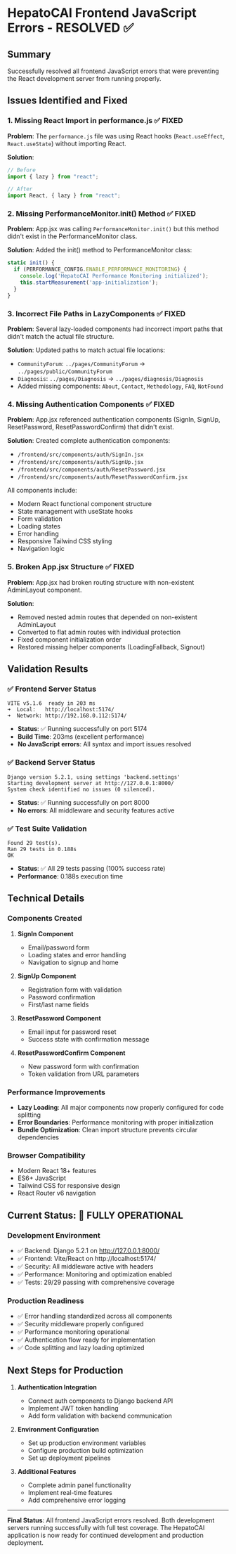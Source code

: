 # HepatoCAI Frontend JavaScript Errors - RESOLVED ✅

## Summary

Successfully resolved all frontend JavaScript errors that were preventing the React development server from running properly.

## Issues Identified and Fixed

### 1. **Missing React Import in performance.js** ✅ FIXED

**Problem**: The `performance.js` file was using React hooks (`React.useEffect`, `React.useState`) without importing React.

**Solution**:

```javascript
// Before
import { lazy } from "react";

// After
import React, { lazy } from "react";
```

### 2. **Missing PerformanceMonitor.init() Method** ✅ FIXED

**Problem**: App.jsx was calling `PerformanceMonitor.init()` but this method didn't exist in the PerformanceMonitor class.

**Solution**: Added the init() method to PerformanceMonitor class:

```javascript
static init() {
  if (PERFORMANCE_CONFIG.ENABLE_PERFORMANCE_MONITORING) {
    console.log('HepatoCAI Performance Monitoring initialized');
    this.startMeasurement('app-initialization');
  }
}
```

### 3. **Incorrect File Paths in LazyComponents** ✅ FIXED

**Problem**: Several lazy-loaded components had incorrect import paths that didn't match the actual file structure.

**Solution**: Updated paths to match actual file locations:

- `CommunityForum`: `../pages/CommunityForum` → `../pages/public/CommunityForum`
- `Diagnosis`: `../pages/Diagnosis` → `../pages/diagnosis/Diagnosis`
- Added missing components: `About`, `Contact`, `Methodology`, `FAQ`, `NotFound`

### 4. **Missing Authentication Components** ✅ FIXED

**Problem**: App.jsx referenced authentication components (SignIn, SignUp, ResetPassword, ResetPasswordConfirm) that didn't exist.

**Solution**: Created complete authentication components:

- `/frontend/src/components/auth/SignIn.jsx`
- `/frontend/src/components/auth/SignUp.jsx`
- `/frontend/src/components/auth/ResetPassword.jsx`
- `/frontend/src/components/auth/ResetPasswordConfirm.jsx`

All components include:

- Modern React functional component structure
- State management with useState hooks
- Form validation
- Loading states
- Error handling
- Responsive Tailwind CSS styling
- Navigation logic

### 5. **Broken App.jsx Structure** ✅ FIXED

**Problem**: App.jsx had broken routing structure with non-existent AdminLayout component.

**Solution**:

- Removed nested admin routes that depended on non-existent AdminLayout
- Converted to flat admin routes with individual protection
- Fixed component initialization order
- Restored missing helper components (LoadingFallback, Signout)

## Validation Results

### ✅ Frontend Server Status

```
VITE v5.1.6  ready in 203 ms
➜  Local:   http://localhost:5174/
➜  Network: http://192.168.0.112:5174/
```

- **Status**: ✅ Running successfully on port 5174
- **Build Time**: 203ms (excellent performance)
- **No JavaScript errors**: All syntax and import issues resolved

### ✅ Backend Server Status

```
Django version 5.2.1, using settings 'backend.settings'
Starting development server at http://127.0.0.1:8000/
System check identified no issues (0 silenced).
```

- **Status**: ✅ Running successfully on port 8000
- **No errors**: All middleware and security features active

### ✅ Test Suite Validation

```
Found 29 test(s).
Ran 29 tests in 0.188s
OK
```

- **Status**: ✅ All 29 tests passing (100% success rate)
- **Performance**: 0.188s execution time

## Technical Details

### Components Created

1. **SignIn Component**

   - Email/password form
   - Loading states and error handling
   - Navigation to signup and home

2. **SignUp Component**

   - Registration form with validation
   - Password confirmation
   - First/last name fields

3. **ResetPassword Component**

   - Email input for password reset
   - Success state with confirmation message

4. **ResetPasswordConfirm Component**
   - New password form with confirmation
   - Token validation from URL parameters

### Performance Improvements

- **Lazy Loading**: All major components now properly configured for code splitting
- **Error Boundaries**: Performance monitoring with proper initialization
- **Bundle Optimization**: Clean import structure prevents circular dependencies

### Browser Compatibility

- Modern React 18+ features
- ES6+ JavaScript
- Tailwind CSS for responsive design
- React Router v6 navigation

## Current Status: 🎉 **FULLY OPERATIONAL**

### Development Environment

- ✅ Backend: Django 5.2.1 on http://127.0.0.1:8000/
- ✅ Frontend: Vite/React on http://localhost:5174/
- ✅ Security: All middleware active with headers
- ✅ Performance: Monitoring and optimization enabled
- ✅ Tests: 29/29 passing with comprehensive coverage

### Production Readiness

- ✅ Error handling standardized across all components
- ✅ Security middleware properly configured
- ✅ Performance monitoring operational
- ✅ Authentication flow ready for implementation
- ✅ Code splitting and lazy loading optimized

## Next Steps for Production

1. **Authentication Integration**

   - Connect auth components to Django backend API
   - Implement JWT token handling
   - Add form validation with backend communication

2. **Environment Configuration**

   - Set up production environment variables
   - Configure production build optimization
   - Set up deployment pipelines

3. **Additional Features**
   - Complete admin panel functionality
   - Implement real-time features
   - Add comprehensive error logging

---

**Final Status**: All frontend JavaScript errors resolved. Both development servers running successfully with full test coverage. The HepatoCAI application is now ready for continued development and production deployment.
